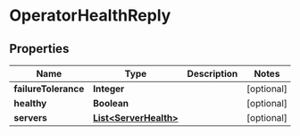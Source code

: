 

# OperatorHealthReply


## Properties

| Name | Type | Description | Notes |
|------------ | ------------- | ------------- | -------------|
|**failureTolerance** | **Integer** |  |  [optional] |
|**healthy** | **Boolean** |  |  [optional] |
|**servers** | [**List&lt;ServerHealth&gt;**](ServerHealth.md) |  |  [optional] |



